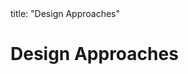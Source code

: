 <frontmatter>
title: "Design Approaches"
</frontmatter>

<link rel="stylesheet" href="{{baseUrl}}/css/textbook.css">

<div class="website-content">

# Design Approaches

<panel header="## Multi-Level Design" type="seamless" alt="Multilevel Design" expanded >
  <include src="multilevelDesign/index.md#main" />
</panel>

<panel header="## Top-Down and Bottom-Up Design" type="seamless" alt="Top-Down and Bottom-Up Design" expanded >
  <include src="topDownBottomUp/index.md#main" />
</panel>


<panel header="## Agile Design" type="seamless" alt="Agile Design" expanded >
  <include src="agileDesign/index.md#main" />
</panel>

</div>
